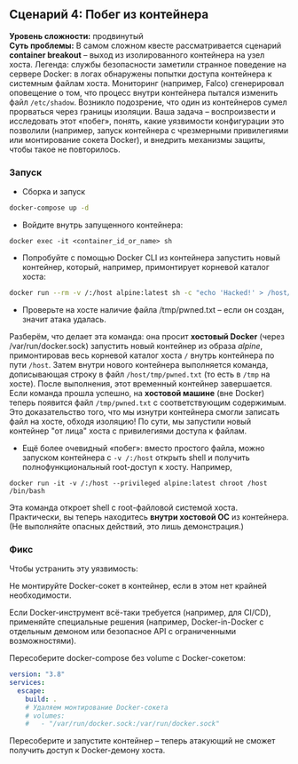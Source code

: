 ## Сценарий 4: Побег из контейнера  
**Уровень сложности:** продвинутый  
**Суть проблемы:** В самом сложном квесте рассматривается сценарий **container breakout** – выход из изолированного контейнера на узел хоста. Легенда: службы безопасности заметили странное поведение на сервере Docker: в логах обнаружены попытки доступа контейнера к системным файлам хоста. Мониторинг (например, Falco) сгенерировал оповещение о том, что процесс внутри контейнера пытался изменить файл `/etc/shadow`. Возникло подозрение, что один из контейнеров сумел прорваться через границы изоляции. Ваша задача – воспроизвести и исследовать этот «побег», понять, какие уязвимости конфигурации это позволили (например, запуск контейнера с чрезмерными привилегиями или монтирование сокета Docker), и внедрить механизмы защиты, чтобы такое не повторилось.

### Запуск
- Сборка и запуск
```sh
docker-compose up -d
```
- Войдите внутрь запущенного контейнера:
```
docker exec -it <container_id_or_name> sh
```

- Попробуйте с помощью Docker CLI из контейнера запустить новый контейнер, который, например, примонтирует корневой каталог хоста:
```sh
docker run --rm -v /:/host alpine:latest sh -c "echo 'Hacked!' > /host/tmp/pwned.txt"
```

- Проверьте на хосте наличие файла /tmp/pwned.txt – если он создан, значит атака удалась.

Разберём, что делает эта команда: она просит **хостовый Docker** (через /var/run/docker.sock) запустить новый контейнер из образа *alpine*, примонтировав весь корневой каталог хоста `/` внутрь контейнера по пути `/host`. Затем внутри нового контейнера выполняется командa, дописывающая строку в файл `/host/tmp/pwned.txt` (то есть в `/tmp` на хосте). После выполнения, этот временный контейнер завершается.  
Если команда прошла успешно, на **хостовой машине** (вне Docker) теперь появится файл `/tmp/pwned.txt` с соответствующим содержимым. Это доказательство того, что мы изнутри контейнера смогли записать файл на хосте, обходя изоляцию! По сути, мы запустили новый контейнер "от лица" хоста с привилегиями доступа к файлам.  
- Ещё более очевидный «побег»: вместо простого файла, можно запуском контейнера с `-v /:/host` открыть shell и получить полнофункциональный root-доступ к хосту. Например,  
 ```shell
 docker run -it -v /:/host --privileged alpine:latest chroot /host /bin/bash
 ```  
 Эта команда откроет shell с root-файловой системой хоста. Практически, вы теперь находитесь **внутри хостовой ОС** из контейнера. (Не выполняйте опасных действий, это лишь демонстрация.)  

### Фикс

Чтобы устранить эту уязвимость:

Не монтируйте Docker-сокет в контейнер, если в этом нет крайней необходимости.

Если Docker-инструмент всё-таки требуется (например, для CI/CD), применяйте специальные решения (например, Docker-in-Docker с отдельным демоном или безопасное API с ограниченными возможностями).

Пересоберите docker-compose без volume с Docker-сокетом:

```yml
version: "3.8"
services:
  escape:
    build: .
    # Удаляем монтирование Docker-сокета
    # volumes:
    #   - "/var/run/docker.sock:/var/run/docker.sock"
```
Пересоберите и запустите контейнер – теперь атакующий не сможет получить доступ к Docker-демону хоста.

